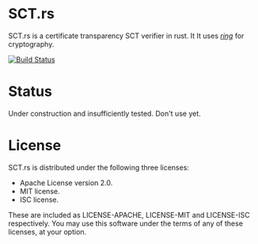 # SCT.rs
SCT.rs is a certificate transparency SCT verifier in rust.  It
It uses [*ring*](https://github.com/briansmith/ring) for cryptography.

[![Build Status](https://travis-ci.org/ctz/sct.rs.svg?branch=master)](https://travis-ci.org/ctz/sct.rs)

# Status
Under construction and insufficiently tested.  Don't use yet.

# License
SCT.rs is distributed under the following three licenses:

- Apache License version 2.0.
- MIT license.
- ISC license.

These are included as LICENSE-APACHE, LICENSE-MIT and LICENSE-ISC
respectively.  You may use this software under the terms of any
of these licenses, at your option.

